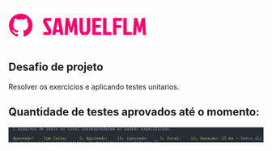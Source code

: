<img src="Imagens/logo.png" alt="logo_samuelflm">


## Desafio de projeto
Resolver os exercicios e aplicando testes unitarios.

## Quantidade de testes aprovados até o momento:

<img src="Imagens/tests.png" alt="logo_samuelflm">

